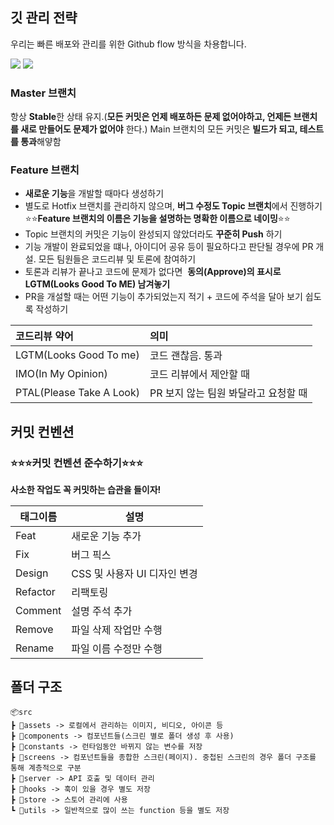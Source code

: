 ## 깃 관리 전략

우리는 빠른 배포와 관리를 위한 Github flow 방식을 차용합니다.

![](https://i.imgur.com/5vUOvVG.png)
![](https://i.imgur.com/lsQY3fE.png)

### Master 브랜치

항상 **Stable**한 상태 유지.(**모든 커밋은 언제 배포하든 문제 없어야하고, 언제든 브랜치를 새로 만들어도 문제가 없어야** 한다.) Main 브랜치의 모든 커밋은 **빌드가 되고, 테스트를 통과**해얗함

### Feature 브랜치

- **새로운 기능**을 개발할 때마다 생성하기
- 별도로 Hotfix 브랜치를 관리하지 않으며, **버그 수정도 Topic 브랜치**에서 진행하기
  ⭐️⭐️**Feature 브랜치의 이름은 기능을 설명하는 명확한 이름으로 네이밍**⭐️⭐️
- Topic 브랜치의 커밋은 기능이 완성되지 않았더라도 **꾸준히 Push** 하기
- 기능 개발이 완료되었을 떄나, 아이디어 공유 등이 필요하다고 판단될 경우에 PR 개설. 모든 팀원들은 코드리뷰 및 토론에 참여하기
- 토론과 리뷰가 끝나고 코드에 문제가 없다면  **동의(Approve)의 표시로 LGTM(Looks Good To ME) 남겨놓기**
- PR을 개설할 때는 어떤 기능이 추가되었는지 적기 + 코드에 주석을 달아 보기 쉽도록 작성하기

| 코드리뷰 약어            | 의미                                 |
| :----------------------- | :----------------------------------- |
| LGTM(Looks Good To me)   | 코드 괜찮음. 통과                    |
| IMO(In My Opinion)       | 코드 리뷰에서 제안할 때              |
| PTAL(Please Take A Look) | PR 보지 않는 팀원 봐달라고 요청할 때 |

## 커밋 컨벤션

### ⭐️⭐️⭐️커밋 컨벤션 준수하기⭐️⭐️⭐️

**사소한 작업도 꼭 커밋하는 습관을 들이자!**

| 태그이름 | 설명                         |
| -------- | ---------------------------- |
| Feat     | 새로운 기능 추가             |
| Fix      | 버그 픽스                    |
| Design   | CSS 및 사용자 UI 디자인 변경 |
| Refactor | 리팩토링                     |
| Comment  | 설명 주석 추가               |
| Remove   | 파일 삭제 작업만 수행        |
| Rename   | 파일 이름 수정만 수행        |

## 폴더 구조
```
📦src
┣ 📂assets -> 로컬에서 관리하는 이미지, 비디오, 아이콘 등
┣ 📂components -> 컴포넌트들(스크린 별로 폴더 생성 후 사용)
┣ 📂constants -> 런타임동안 바뀌지 않는 변수를 저장
┣ 📂screens -> 컴포넌트들을 종합한 스크린(페이지). 중첩된 스크린의 경우 폴더 구조를 통해 계층적으로 구분
┣ 📂server -> API 호출 및 데이터 관리
┣ 📂hooks -> 훅이 있을 경우 별도 저장
┣ 📂store -> 스토어 관리에 사용
┗ 📂utils -> 일반적으로 많이 쓰는 function 등을 별도 저장
```
